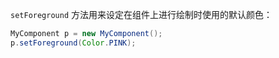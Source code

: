 `setForeground` 方法用来设定在组件上进行绘制时使用的默认颜色：

```java
MyComponent p = new MyComponent();
p.setForeground(Color.PINK);
```

